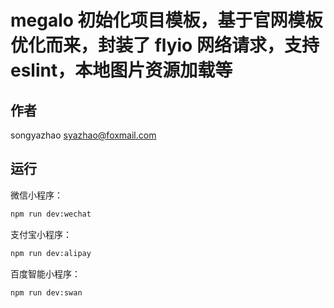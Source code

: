 # megalo 初始化项目模板，基于官网模板优化而来，封装了 flyio 网络请求，支持 eslint，本地图片资源加载等

## 作者

songyazhao <syazhao@foxmail.com>

## 运行

微信小程序：

```bash
npm run dev:wechat
```

支付宝小程序：

```bash
npm run dev:alipay
```

百度智能小程序：

```bash
npm run dev:swan
```